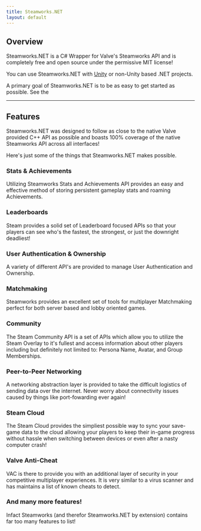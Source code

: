 ```yaml
---
title: Steamworks.NET
layout: default
---
```

## Overview

Steamworks.NET is a C# Wrapper for Valve's Steamworks API and is completely free and open source under the permissive MIT license!

You can use Steamworks.NET with [Unity](https://unity.com) or non-Unity based .NET projects.

A primary goal of Steamworks.NET is to be as easy to get started as possible. See the 

---

## Features

Steamworks.NET was designed to follow as close to the native Valve provided C++ API as possible and boasts 100% coverage of the native Steamworks API across all interfaces!

Here's just some of the things that Steamworks.NET makes possible.

### Stats & Achievements

Utilizing Steamworks Stats and Achievements API provides an easy and effective method of storing persistent gameplay stats and roaming Achievements.

### Leaderboards

Steam provides a solid set of Leaderboard focused APIs so that your players can see who's the fastest, the strongest, or just the downright deadliest!

### User Authentication & Ownership

A variety of different API's are provided to manage User Authentication and Ownership.

### Matchmaking

Steamworks provides an excellent set of tools for multiplayer Matchmaking perfect for both server based and lobby oriented games.

### Community

The Steam Community API is a set of APIs which allow you to utilize the Steam Overlay to it's fullest and access information about other players including but definitely not limited to: Persona Name, Avatar, and Group Memberships.

### Peer-to-Peer Networking

A networking abstraction layer is provided to take the difficult logistics of sending data over the internet. Never worry about connectivity issues caused by things like port-fowarding ever again!

### Steam Cloud

The Steam Cloud provides the simpliest possible way to sync your save-game data to the cloud allowing your players to keep their in-game progress without hassle when switching between devices or even after a nasty computer crash!

### Valve Anti-Cheat

VAC is there to provide you with an additional layer of security in your competitive multiplayer experiences. It is very similar to a virus scanner and has maintains a list of known cheats to detect.

### And many more features!

Infact Steamworks (and therefor Steamworks.NET by extension) contains far too many features to list!
